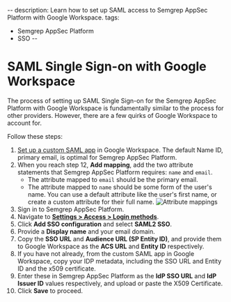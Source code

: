 --
description: Learn how to set up SAML access to Semgrep AppSec Platform with Google Workspace.
tags:
  - Semgrep AppSec Platform
  - SSO
--

# SAML Single Sign-on with Google Workspace

The process of setting up SAML Single Sign-on for the Semgrep AppSec Platform with Google Workspace is fundamentally similar to the process for other providers. However, there are a few quirks of Google Workspace to account for.

Follow these steps:

1. [Set up a custom SAML app](https://support.google.com/a/answer/6087519?hl=en#zippy=%2Cstep-add-the-custom-saml-app) in Google Workspace. The default Name ID, primary email, is optimal for Semgrep AppSec Platform.
2. When you reach step 12, **Add mapping**, add the two attribute statements that Semgrep AppSec Platform requires: `name` and `email`.
   * The attribute mapped to `email` should be the primary email.
   * The attribute mapped to `name` should be some form of the user's name. You can use a default attribute like the user's first name, or create a custom attribute for their full name.
      ![Attribute mappings](/img/kb/google_attributes.png)
3. Sign in to Semgrep AppSec Platform.
4. Navigate to **[Settings > Access > Login methods](https://semgrep.dev/orgs/-/settings/access/loginMethods)**.
5. Click **Add SSO configuration** and select **SAML2 SSO**.
6. Provide a **Display name** and your email domain.
7. Copy the **SSO URL** and **Audience URL (SP Entity ID)**, and provide them to Google Workspace as the **ACS URL** and **Entity ID** respectively.
8. If you have not already, from the custom SAML app in Google Workspace, copy your IDP metadata, including the SSO URL and Entity ID and the x509 certificate.
9. Enter these in Semgrep AppSec Platform as the **IdP SSO URL** and **IdP Issuer ID** values respectively, and upload or paste the X509 Certificate.
10. Click **Save** to proceed.
